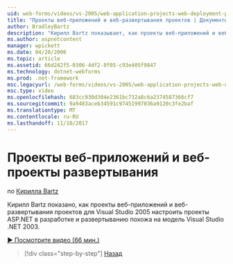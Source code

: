 ```yaml
---
uid: web-forms/videos/vs-2005/web-application-projects-web-deployment-projects
title: "Проекты веб-приложений и веб-развертывания проектов | Документы Microsoft"
author: BradleyBartz
description: "Кирилл Bartz показывает, как проекты веб-приложений и веб-развертывания проектов для Visual Studio 2005, чтобы разработке и развертыванию simila проекты ASP.NET..."
ms.author: aspnetcontent
manager: wpickett
ms.date: 04/20/2006
ms.topic: article
ms.assetid: 66d242f5-0306-4df2-8f05-c93e405f9847
ms.technology: dotnet-webforms
ms.prod: .net-framework
msc.legacyurl: /web-forms/videos/vs-2005/web-application-projects-web-deployment-projects
msc.type: video
ms.openlocfilehash: 683cc930d304e2361bc732a8c6a2374587366cf7
ms.sourcegitcommit: 9a9483aceb34591c97451997036a9120c3fe2baf
ms.translationtype: MT
ms.contentlocale: ru-RU
ms.lasthandoff: 11/10/2017
---
```

<a name="web-application-projects--web-deployment-projects"></a>Проекты веб-приложений и веб-проекты развертывания
====================
по [Кирилла Bartz](https://github.com/BradleyBartz)

Кирилл Bartz показано, как проекты веб-приложений и веб-развертывания проектов для Visual Studio 2005 настроить проекты ASP.NET в разработке и развертыванию похожа на модель Visual Studio .NET 2003.

[&#9654; Посмотрите видео (66 мин.)](https://channel9.msdn.com/Blogs/ASP-NET-Site-Videos/web-application-projects-web-deployment-projects)

>[!div class="step-by-step"]
[Назад](web-deployment-projects.md)
